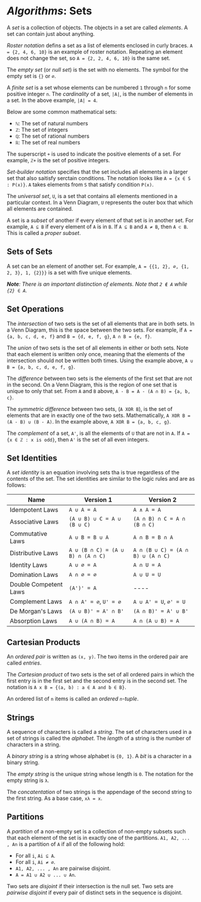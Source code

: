 <!---
CS NOTES :: ALGORITHMS :: SETS

BY: COLE ELLIS

LAST MODIFIED: 20 DEC 2021
-->

# ***Algorithms***: Sets
A *set* is a collection of objects.  The objects in a set are called *elements*.  A set can contain just about anything.

*Roster notation* defins a set as a list of elements enclosed in curly braces.  `A = {2, 4, 6, 10}` is an example of roster notation.  Repeating an element does not change the set, so `A = {2, 2, 4, 6, 10}` is the same set.

The *empty set* (or *null set*) is the set with no elements.  The symbol for the empty set is `{}` or `∅`.

A *finite set* is a set whose elements can be numbered `1` through `n` for some positive integer `n`.  The *cardinality* of a set, `|A|`, is the number of elements in a set.  In the above example, `|A| = 4`.

Below are some common mathematical sets:
- `ℕ`: The set of natural numbers
- `ℤ`: The set of integers
- `ℚ`: The set of rational numbers
- `ℝ`: The set of real numbers

The superscript `+` is used to indicate the positive elements of a set.  For example, `ℤ+` is the set of positive integers.

*Set-builder notation* specifies that the set includes all elements in a larger set that also saitisfy serctain conditions.  The notation looks like `A = {x ∈ S : P(x)}`.  `A` takes elements from `S` that satisfy condition `P(x)`.

The *universal set*, `U`, is a set that contains all elements mentioned in a particular context.  In a Venn Diagram, `U` represents the outer box that which all elements are contained.

A set is a *subset* of another if every element of that set is in another set.  For example, `A ⊆ B` if every element of `A` is in `B`.  If `A ⊆ B` and `A ≠ B`, then `A ⊂ B`.  This is called a *proper subset*.

## Sets of Sets
A set can be an element of another set.  For example, `A = {{1, 2}, ∅, {1, 2, 3}, 1, {2}}}` is a set with five unique elements.

***Note**: There is an important distinction of elements.  Note that `2 ∉ A` while `{2} ∈ A`.*

## Set Operations
The *intersection* of two sets is the set of all elements that are in both sets.  In a Venn Diagram, this is the space between the two sets.  For example, if `A = {a, b, c, d, e, f}` and `B = {d, e, f, g}`, `A ∩ B = {e, f}`.

The *union* of two sets is the set of all elements in either or both sets.  Note that each element is written only once, meaning that the elements of the intersection should not be written both times.  Using the example above, `A ∪ B = {a, b, c, d, e, f, g}`.

The *difference* between two sets is the elements of the first set that are not in the second.  On a Venn Diagram, this is the region of one set that is unique to only that set.  From `A` and `B` above, `A - B = A - (A ∩ B) = {a, b, c}`.

The *symmetric difference* between two sets, (`A XOR B`), is the set of elements that are in exactly one of the two sets.  Mathematically, `A XOR B = (A - B) ∪ (B - A)`.  In the example above, `A XOR B = {a, b, c, g}`.

The *complement* of a set, `A'`, is all the elements of `U` that are not in `A`.  If `A = {x ∈ ℤ : x is odd}`, then `A'` is the set of all even integers.

## Set Identities
A *set identity* is an equation involving sets tha is true regardless of the contents of the set.  The set identities are similar to the logic rules and are as follows:

| Name | Version 1 | Version 2 |
|------|-----------|-----------|
| Idempotent Laws | `A ∪ A = A` | `A ∧ A = A` |
| Associative Laws | `(A ∪ B) ∪ C = A ∪ (B ∪ C)` | `(A ∩ B) ∩ C = A ∩ (B ∩ C)` |
| Commutative Laws | `A ∪ B = B ∪ A` | `A ∩ B = B ∩ A` |
| Distributive Laws | `A ∪ (B ∩ C) = (A ∪ B) ∩ (A ∩ C)` | `A ∩ (B ∪ C) = (A ∩ B) ∪ (A ∩ C)` |
| Identity Laws | `A ∪ ∅ = A` | `A ∩ U = A` |
| Domination Laws | `A ∩ ∅ = ∅` | `A ∪ U = U` |
| Double Competent Laws | `(A')' = A` | ---- |
| Complement Laws | `A ∩ A' = ∅`, `U' = ∅` | `A ∪ A' = U`, `∅' = U` |
| De Morgan's Laws | `(A ∪ B)' = A' ∩ B'` | `(A ∩ B)' = A' ∪ B'` |
| Absorption Laws | `A ∪ (A ∩ B) = A` | `A ∩ (A ∪ B) = A` |

## Cartesian Products
An *ordered pair* is written as `(x, y)`.  The two items in the ordered pair are called *entries*.

The *Cartesian product* of two sets is the set of all ordered pairs in which the first entry is in the first set and the second entry is in the second set.  The notation is `A x B = {(a, b) : a ∈ A and b ∈ B}`.

An ordered list of `n` items is called an *ordered `n`-tuple*.

## Strings
A sequence of characters is called a *string*.  The set of characters used in a set of strings is called the *alphabet*.  The *length* of a string is the number of characters in a string.

A *binary string* is a string whose alphabet is `{0, 1}`.  A *bit* is a character in a binary string.

The *empty string* is the unique string whose length is `0`.  The notation for the empty string is `λ`.

The *concatentation* of two strings is the appendage of the second string to the first string.  As a base case, `xλ = x`.

## Partitions
A *partition* of a non-empty set is a collection of non-empty subsets such that each element of the set is in exactly one of the partitions.  `A1, A2, ... , An` is a partition of `A` if all of the following hold:
- For all `i`, `Ai ⊆ A`.
- For all `i`, `Ai ≠ ∅`.
- `A1, A2, ... , An` are pairwise disjoint.
- `A = A1 ∪ A2 ∪ ... ∪ An`.

Two sets are *disjoint* if their intersection is the null set.  Two sets are *pairwise disjoint* if every pair of distinct sets in the sequence is disjoint.
  